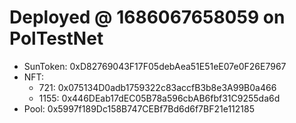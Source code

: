 
# Deployed @ 1686067658059 on PolTestNet

- SunToken: 0xD82769043F17F05debAea51E51eE07e0F26E7967
- NFT:
	- 721: 0x075134D0adb1759322c83accfB3b8e3A99B0a466
	- 1155: 0x446DEab17dEC05B78a596cbAB6fbf31C9255da6d
- Pool: 0x5997f189Dc158B747CEBf7Bd6d6f7BF21e112185
  